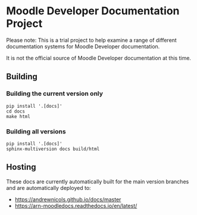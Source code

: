 # Moodle Developer Documentation Project

Please note: This is a trial project to help examine a range of different documentation systems for Moodle Developer documentation.

It is not the official source of Moodle Developer documentation at this time.

## Building

### Building the current version only

```
pip install '.[docs]'
cd docs
make html
```

### Building all versions

```
pip install '.[docs]'
sphinx-multiversion docs build/html
```

## Hosting

These docs are currently automatically built for the main version branches and
are automatically deployed to:

* https://andrewnicols.github.io/docs/master
* https://arn-moodledocs.readthedocs.io/en/latest/
